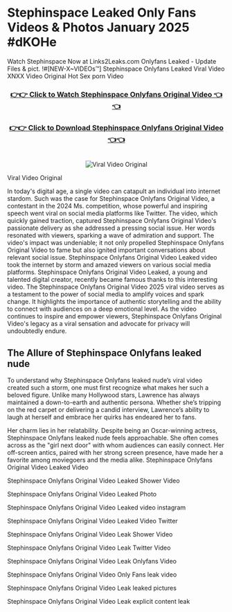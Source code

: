 # Stephinspace Leaked Only Fans Videos & Photos January 2025 #dKOHe

Watch Stephinspace Now at Links2Leaks.com Onlyfans Leaked - Update Files & pict. !#[NEW-X~VIDEOs™] Stephinspace Onlyfans Leaked Viral Video XNXX Video Original Hot Sex porn Video
<br>
<div align="center">
<h3><a href="https://links2leaks.com/stephinspace" rel="nofollow">👉👉 Click to Watch Stephinspace Onlyfans Original Video 👈👈</a></h3>
<h3><a href="https://links2leaks.com/stephinspace" rel="nofollow">👉👉 Click to Download Stephinspace Onlyfans Original Video 👈👈</a></h3>
<br>
<a href="https://links2leaks.com/stephinspace" rel="nofollow"><img src="https://i.ibb.co/Gkj2r4b/banner.png" alt="Viral Video Original" style="max-width: 100%; display: inline-block;" data-target="animated-image.originalImage"></a>
</div>

Viral Video Original

In today's digital age, a single video can catapult an individual into internet stardom. Such was the case for Stephinspace Onlyfans Original Video, a contestant in the 2024 Ms. competition, whose powerful and inspiring speech went viral on social media platforms like Twitter.
The video, which quickly gained traction, captured Stephinspace Onlyfans Original Video's passionate delivery as she addressed a pressing social issue. Her words resonated with viewers, sparking a wave of admiration and support. The video's impact was undeniable; it not only propelled Stephinspace Onlyfans Original Video to fame but also ignited important conversations about relevant social issue.
Stephinspace Onlyfans Original Video Leaked video took the internet by storm and amazed viewers on various social media platforms. Stephinspace Onlyfans Original Video Leaked, a young and talented digital creator, recently became famous thanks to this interesting video.
The Stephinspace Onlyfans Original Video 2025 viral video serves as a testament to the power of social media to amplify voices and spark change. It highlights the importance of authentic storytelling and the ability to connect with audiences on a deep emotional level. As the video continues to inspire and empower viewers, Stephinspace Onlyfans Original Video's legacy as a viral sensation and advocate for privacy will undoubtedly endure.

<h2>The Allure of Stephinspace Onlyfans leaked nude</h2>


To understand why Stephinspace Onlyfans leaked nude’s viral video created such a storm, one must first recognize what makes her such a beloved figure. Unlike many Hollywood stars, Lawrence has always maintained a down-to-earth and authentic persona. Whether she’s tripping on the red carpet or delivering a candid interview, Lawrence’s ability to laugh at herself and embrace her quirks has endeared her to fans.

Her charm lies in her relatability. Despite being an Oscar-winning actress, Stephinspace Onlyfans leaked nude feels approachable. She often comes across as the "girl next door" with whom audiences can easily connect. Her off-screen antics, paired with her strong screen presence, have made her a favorite among moviegoers and the media alike.
Stephinspace Onlyfans Original Video Leaked Video

Stephinspace Onlyfans Original Video Leaked Shower Video

Stephinspace Onlyfans Original Video Leaked Photo

Stephinspace Onlyfans Original Video Leaked video instagram

Stephinspace Onlyfans Original Video Leaked Video Twitter

Stephinspace Onlyfans Original Video Leak Shower Video

Stephinspace Onlyfans Original Video Leak Twitter Video

Stephinspace Onlyfans Original Video Leak Onlyfans Video

Stephinspace Onlyfans Original Video Only Fans leak video

Stephinspace Onlyfans Original Video Leak leaked pictures

Stephinspace Onlyfans Original Video Leak explicit content leak
